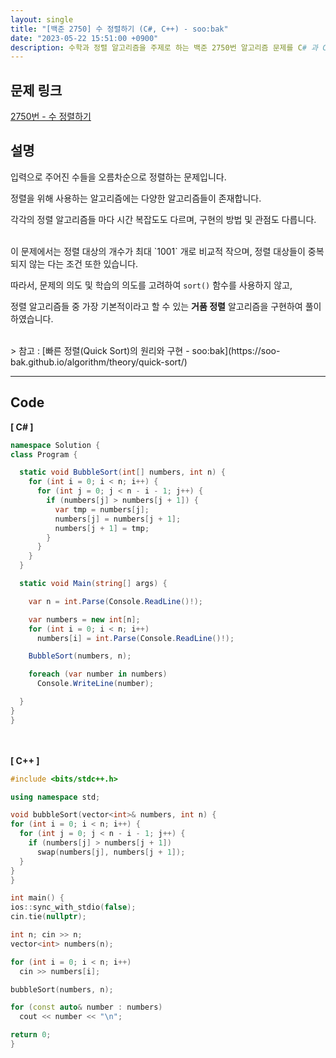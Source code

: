 ```yaml
---
layout: single
title: "[백준 2750] 수 정렬하기 (C#, C++) - soo:bak"
date: "2023-05-22 15:51:00 +0900"
description: 수학과 정렬 알고리즘을 주제로 하는 백준 2750번 알고리즘 문제를 C# 과 C++ 로 풀이 및 해설
---
```


## 문제 링크
  [2750번 - 수 정렬하기](https://www.acmicpc.net/problem/2750)

## 설명
입력으로 주어진 수들을 오름차순으로 정렬하는 문제입니다. <br>

정렬을 위해 사용하는 알고리즘에는 다양한 알고리즘들이 존재합니다. <br>

각각의 정렬 알고리즘들 마다 시간 복잡도도 다르며, 구현의 방법 및 관점도 다릅니다. <br>

<br>
이 문제에서는 정렬 대상의 개수가 최대 `1001` 개로 비교적 작으며, 정렬 대상들이 중복되지 않는 다는 조건 또한 있습니다. <br>

따라서, 문제의 의도 및 학습의 의도를 고려하여 `sort()` 함수를 사용하지 않고,<br>

정렬 알고리즘들 중 가장 기본적이라고 할 수 있는 <b>거품 정렬</b> 알고리즘을 구현하여 풀이하였습니다. <br>

<br>
> 참고 : [빠른 정렬(Quick Sort)의 원리와 구현 - soo:bak](https://soo-bak.github.io/algorithm/theory/quick-sort/)

- - -

## Code
<b>[ C# ] </b>
<br>

  ```c#
namespace Solution {
  class Program {

    static void BubbleSort(int[] numbers, int n) {
      for (int i = 0; i < n; i++) {
        for (int j = 0; j < n - i - 1; j++) {
          if (numbers[j] > numbers[j + 1]) {
            var tmp = numbers[j];
            numbers[j] = numbers[j + 1];
            numbers[j + 1] = tmp;
          }
        }
      }
    }

    static void Main(string[] args) {

      var n = int.Parse(Console.ReadLine()!);

      var numbers = new int[n];
      for (int i = 0; i < n; i++)
        numbers[i] = int.Parse(Console.ReadLine()!);

      BubbleSort(numbers, n);

      foreach (var number in numbers)
        Console.WriteLine(number);

    }
  }
}
  ```
<br><br>
<b>[ C++ ] </b>
<br>

  ```c++
#include <bits/stdc++.h>

using namespace std;

void bubbleSort(vector<int>& numbers, int n) {
  for (int i = 0; i < n; i++) {
    for (int j = 0; j < n - i - 1; j++) {
      if (numbers[j] > numbers[j + 1])
        swap(numbers[j], numbers[j + 1]);
    }
  }
}

int main() {
  ios::sync_with_stdio(false);
  cin.tie(nullptr);

  int n; cin >> n;
  vector<int> numbers(n);

  for (int i = 0; i < n; i++)
    cin >> numbers[i];

  bubbleSort(numbers, n);

  for (const auto& number : numbers)
    cout << number << "\n";

  return 0;
}
  ```
